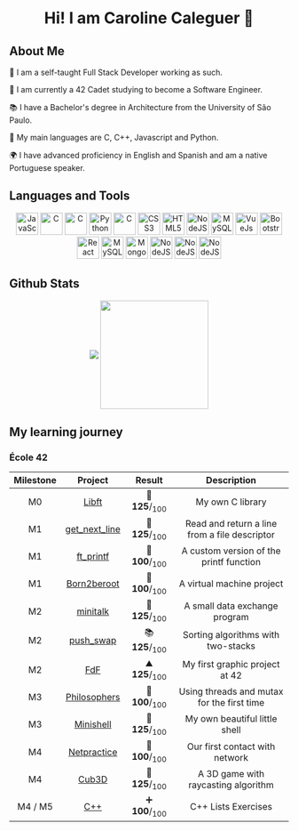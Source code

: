 <h1 align="center">Hi! I am Caroline Caleguer 👋  </h1>

## About Me
 <p align="left" width="300">
     <p>💼 I am a self-taught Full Stack Developer working as such.</p>
     <p>🌱 I am currently a 42 Cadet studying to become a Software Engineer.</p>
     <p>📚 I have a Bachelor's degree in Architecture from the University of São Paulo.</p>
     <p>🌟 My main languages are C, C++, Javascript and Python.</p>
     <p>🌍 I have advanced proficiency in English and Spanish and am a native Portuguese speaker.</p>
 </p>
 
## Languages and Tools
<p align="center">
  <img src="https://cdn.jsdelivr.net/gh/devicons/devicon/icons/javascript/javascript-plain.svg" alt="JavaScript" width="40" height="40"/>
  <img src="https://cdn.jsdelivr.net/gh/devicons/devicon/icons/c/c-original.svg" alt="C" width="40" height="40"/>
  <img src="https://cdn.jsdelivr.net/gh/devicons/devicon/icons/go/go-original.svg" alt="C" width="40" height="40"/>
  <img src="https://cdn.jsdelivr.net/gh/devicons/devicon/icons/python/python-original.svg" alt="Python" width="40" height="40"/>
  <img src="https://cdn.jsdelivr.net/gh/devicons/devicon/icons/cplusplus/cplusplus-plain.svg" alt="C" width="40" height="40"/>
  <img src="https://cdn.jsdelivr.net/gh/devicons/devicon/icons/css3/css3-plain.svg" alt="CSS3" width="40" height="40"/>
  <img src="https://cdn.jsdelivr.net/gh/devicons/devicon/icons/html5/html5-plain.svg" alt="HTML5" width="40" height="40"/>
  <img src="https://cdn.jsdelivr.net/gh/devicons/devicon/icons/nodejs/nodejs-plain.svg" alt="NodeJS" width="40" height="40"/>
  <img src="https://cdn.jsdelivr.net/gh/devicons/devicon/icons/sqldeveloper/sqldeveloper-plain.svg" alt="MySQL" width="40" height="40"/>
  <img src="https://cdn.jsdelivr.net/gh/devicons/devicon/icons/vuejs/vuejs-original.svg" alt="VueJs" width="40" height="40"/>
  <img src="https://cdn.jsdelivr.net/gh/devicons/devicon/icons/bootstrap/bootstrap-original.svg" alt="Bootstrap" width="40" height="40"/>
  <img src="https://cdn.jsdelivr.net/gh/devicons/devicon/icons/react/react-original.svg" alt="React" width="40" height="40"/>
  <img src="https://cdn.jsdelivr.net/gh/devicons/devicon/icons/mysql/mysql-original.svg" alt="MySQL" width="40" height="40"/>
  <img src="https://cdn.jsdelivr.net/gh/devicons/devicon/icons/mongodb/mongodb-original.svg" alt="MongoDB" width="40" height="40"/>
  <img src="https://cdn.jsdelivr.net/gh/devicons/devicon/icons/photoshop/photoshop-original.svg" alt="NodeJS" width="40" height="40"/>
  <img src="https://cdn.jsdelivr.net/gh/devicons/devicon/icons/figma/figma-original.svg" alt="NodeJS" width="40" height="40"/>
  <img src="https://cdn.jsdelivr.net/gh/devicons/devicon/icons/postman/postman-plain.svg" alt="NodeJS" width="40" height="40"/>
</p>

## Github Stats
      
<p align="center">
    <img align="center" src="https://github-readme-stats.vercel.app/api?username=carolcal&show_icons=true&hide_border=true&title_color=94b4a4&amp&icon_color=FFFFFF&amp&text_color=FFFFFF&amp&bg_color=000000&count_private=true&include_all_commits=true"/>
    <img align="center" height="195px" src="https://github-readme-stats.vercel.app/api/top-langs/?username=carolcal&text_color=FFFFFF&bg_color=000000&title_color=94b4a4&langs_count=15&layout=compact&hide_border=true" />
</p>

## My learning journey
### École 42
| Milestone | Project | Result | Description |
|:---------:|:-------:|:-----:|:-----------:|
| M0 | [Libft](https://github.com/carolcal/42_libft) | 📖 **125**/<sub>100</sub> | My own C library |
| M1 | [get_next_line](https://github.com/carolcal/42_gnl) | 🙈 **125**/<sub>100</sub> | Read and return a line from a file descriptor |
| M1 | [ft_printf](https://github.com/carolcal/42_printf) | 🐾 **100**/<sub>100</sub> | A custom version of the printf function |
| M1 | [Born2beroot](https://github.com/carolcal/42_born2beroot) | 🍼 **100**/<sub>100</sub> | A virtual machine project |
| M2 | [minitalk](https://github.com/carolcal/42_minitalk) | 💬 **125**/<sub>100</sub> | A small data exchange program |
| M2 | [push_swap](https://github.com/carolcal/42_pushswap) | 📚 **125**/<sub>100</sub> | Sorting algorithms with two-stacks |
| M2 | [FdF](https://github.com/carolcal/42_fdf) | ⛰️ **125**/<sub>100</sub> | My first graphic project at 42 |
| M3 | [Philosophers](https://github.com/carolcal/42_philosophers) | 🤔 **100**/<sub>100</sub> | Using threads and mutax for the first time |
| M3 | [Minishell](https://github.com/carolcal/42-minishell) | 🐚 **125**/<sub>100</sub> | My own beautiful little shell |
| M4 | [Netpractice](https://github.com/carolcal/42_netpractice) | 🧶 **100**/<sub>100</sub> | Our first contact with network |
| M4 | [Cub3D](https://github.com/carolcal/42_cub3D) | 🧊 **125**/<sub>100</sub> | A 3D game with raycasting algorithm |
| M4 / M5 | [C++](https://github.com/carolcal/42_cpp) | ➕ **100**/<sub>100</sub> | C++ Lists Exercises |
